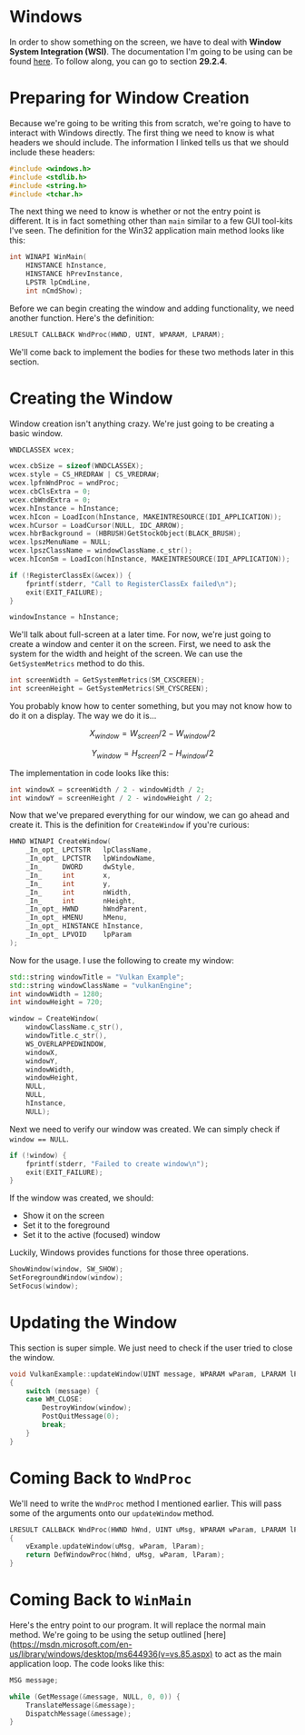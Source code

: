 # Windows

In order to show something on the screen, we have to deal with **Window System Integration (WSI)**. The documentation I'm going to be using can be found [here](https://www.khronos.org/registry/vulkan/specs/1.0/refguide/Vulkan-1.0-web.pdf). To follow along, you can go to section **29.2.4**.

# Preparing for Window Creation

Because we're going to be writing this from scratch, we're going to have to interact with Windows directly. The first thing we need to know is what headers we should include. The information I linked tells us that we should include these headers:

```cpp
#include <windows.h>
#include <stdlib.h>
#include <string.h>
#include <tchar.h>
```

The next thing we need to know is whether or not the entry point is different. It is in fact something other than `main` similar to a few GUI tool-kits I've seen. The definition for the Win32 application main method looks like this:

```cpp
int WINAPI WinMain(
    HINSTANCE hInstance,
    HINSTANCE hPrevInstance,
    LPSTR lpCmdLine,
    int nCmdShow);
```

Before we can begin creating the window and adding functionality, we need another function. Here's the definition:

```cpp
LRESULT CALLBACK WndProc(HWND, UINT, WPARAM, LPARAM);
```

We'll come back to implement the bodies for these two methods later in this section.

# Creating the Window

Window creation isn't anything crazy. We're just going to be creating a basic window.

```cpp
WNDCLASSEX wcex;

wcex.cbSize = sizeof(WNDCLASSEX);
wcex.style = CS_HREDRAW | CS_VREDRAW;
wcex.lpfnWndProc = wndProc;
wcex.cbClsExtra = 0;
wcex.cbWndExtra = 0;
wcex.hInstance = hInstance;
wcex.hIcon = LoadIcon(hInstance, MAKEINTRESOURCE(IDI_APPLICATION));
wcex.hCursor = LoadCursor(NULL, IDC_ARROW);
wcex.hbrBackground = (HBRUSH)GetStockObject(BLACK_BRUSH);
wcex.lpszMenuName = NULL;
wcex.lpszClassName = windowClassName.c_str();
wcex.hIconSm = LoadIcon(hInstance, MAKEINTRESOURCE(IDI_APPLICATION));

if (!RegisterClassEx(&wcex)) {
    fprintf(stderr, "Call to RegisterClassEx failed\n");
    exit(EXIT_FAILURE);
}

windowInstance = hInstance;
```

We'll talk about full-screen at a later time. For now, we're just going to create a window and center it on the screen. First, we need to ask the system for the width and height of the screen. We can use the `GetSystemMetrics` method to do this.

```cpp
int screenWidth = GetSystemMetrics(SM_CXSCREEN);
int screenHeight = GetSystemMetrics(SM_CYSCREEN);
```

You probably know how to center something, but you may not know how to do it on a display. The way we do it is...

$$X_{window} = W_{screen} / 2 - W_{window} / 2 $$

$$Y_{window} = H_{screen} / 2 - H_{window} / 2 $$

The implementation in code looks like this:

```cpp
int windowX = screenWidth / 2 - windowWidth / 2;
int windowY = screenHeight / 2 - windowHeight / 2;
```

Now that we've prepared everything for our window, we can go ahead and create it. This is the definition for `CreateWindow` if you're curious:

```cpp
HWND WINAPI CreateWindow(
    _In_opt_ LPCTSTR   lpClassName,
    _In_opt_ LPCTSTR   lpWindowName,
    _In_     DWORD     dwStyle,
    _In_     int       x,
    _In_     int       y,
    _In_     int       nWidth,
    _In_     int       nHeight,
    _In_opt_ HWND      hWndParent,
    _In_opt_ HMENU     hMenu,
    _In_opt_ HINSTANCE hInstance,
    _In_opt_ LPVOID    lpParam
);
```

Now for the usage. I use the following to create my window:

```cpp
std::string windowTitle = "Vulkan Example";
std::string windowClassName = "vulkanEngine";
int windowWidth = 1280;
int windowHeight = 720;

window = CreateWindow(
    windowClassName.c_str(), 
    windowTitle.c_str(), 
    WS_OVERLAPPEDWINDOW,
    windowX, 
    windowY, 
    windowWidth,
    windowHeight, 
    NULL, 
    NULL, 
    hInstance,
    NULL);
```

Next we need to verify our window was created. We can simply check if `window == NULL`.

```cpp
if (!window) {
    fprintf(stderr, "Failed to create window\n");
    exit(EXIT_FAILURE);
}
```

If the window was created, we should:

- Show it on the screen
- Set it to the foreground
- Set it to the active (focused) window

Luckily, Windows provides functions for those three operations.

```cpp
ShowWindow(window, SW_SHOW);
SetForegroundWindow(window);
SetFocus(window);
```

# Updating the Window

This section is super simple. We just need to check if the user tried to close the window.

```cpp
void VulkanExample::updateWindow(UINT message, WPARAM wParam, LPARAM lParam)
{
	switch (message) {
	case WM_CLOSE:
		DestroyWindow(window);
		PostQuitMessage(0);
		break;
	}
}
```

# Coming Back to `WndProc`

We'll need to write the `WndProc` method I mentioned earlier. This will pass some of the arguments onto our `updateWindow` method.

```cpp
LRESULT CALLBACK WndProc(HWND hWnd, UINT uMsg, WPARAM wParam, LPARAM lParam)
{
	vExample.updateWindow(uMsg, wParam, lParam);
	return DefWindowProc(hWnd, uMsg, wParam, lParam);
}
```

# Coming Back to `WinMain`

Here's the entry point to our program. It will replace the normal main method. We're going to be using the setup outlined [here](https://msdn.microsoft.com/en-us/library/windows/desktop/ms644936(v=vs.85.aspx) to act as the main application loop. The code looks like this:

```cpp
MSG message;

while (GetMessage(&message, NULL, 0, 0)) {
    TranslateMessage(&message);
    DispatchMessage(&message);
}
```